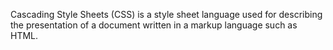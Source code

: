 Cascading Style Sheets (CSS) is a style sheet language used for describing the presentation of a document written in a markup language such as HTML.